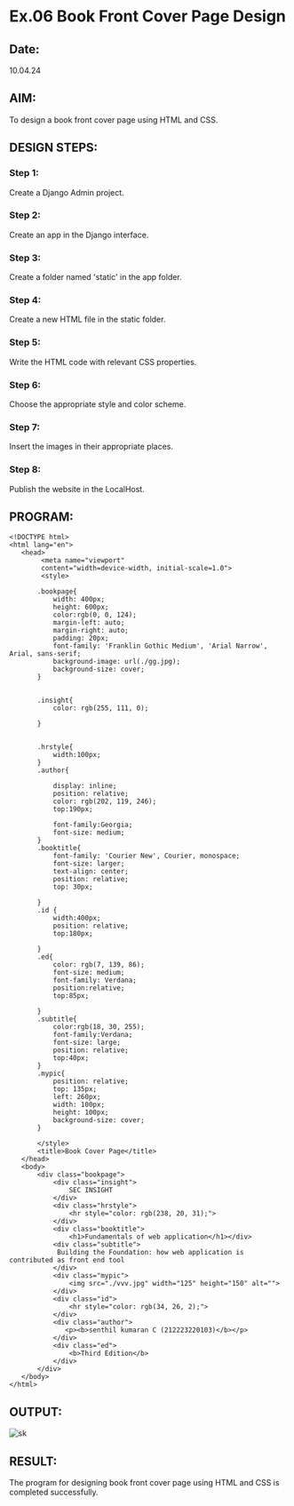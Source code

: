 # Ex.06 Book Front Cover Page Design
## Date:
10.04.24
## AIM:
To design a book front cover page using HTML and CSS.

## DESIGN STEPS:

### Step 1:
Create a Django Admin project.

### Step 2:
Create an app in the Django interface.

### Step 3:
Create a folder named 'static' in the app folder.

### Step 4:
Create a new HTML file in the static folder.

### Step 5:
Write the HTML code with relevant CSS properties.

### Step 6:
Choose the appropriate style and color scheme.

### Step 7:
Insert the images in their appropriate places.

### Step 8:
Publish the website in the LocalHost.

## PROGRAM:
```
<!DOCTYPE html>
<html lang="en">
   <head>
        <meta name="viewport" 
        content="width=device-width, initial-scale=1.0">
        <style>

       .bookpage{
           width: 400px;
           height: 600px;
           color:rgb(0, 0, 124);
           margin-left: auto;
           margin-right: auto;
           padding: 20px;
           font-family: 'Franklin Gothic Medium', 'Arial Narrow', Arial, sans-serif;
           background-image: url(./gg.jpg);
           background-size: cover;
       }
           

       .insight{
           color: rgb(255, 111, 0);

       }

       
       .hrstyle{
           width:100px;
       }
       .author{
       
           display: inline;
           position: relative;
           color: rgb(202, 119, 246);
           top:190px;
           
           font-family:Georgia;
           font-size: medium;
       }
       .booktitle{
           font-family: 'Courier New', Courier, monospace;
           font-size: larger;
           text-align: center;
           position: relative;
           top: 30px;
       
       }
       .id {
           width:400px;
           position: relative;
           top:180px;
           
       }
       .ed{
           color: rgb(7, 139, 86);
           font-size: medium;
           font-family: Verdana;
           position:relative;
           top:85px;

       }
       .subtitle{
           color:rgb(18, 30, 255);
           font-family:Verdana;
           font-size: large;
           position: relative;
           top:40px;
       }
       .mypic{
           position: relative;
           top: 135px;
           left: 260px;
           width: 100px;
           height: 100px;
           background-size: cover;
       }
       
       </style>
       <title>Book Cover Page</title>
   </head>
   <body>
       <div class="bookpage">
           <div class="insight">
               SEC INSIGHT
           </div>
           <div class="hrstyle">
               <hr style="color: rgb(238, 20, 31);">
           </div>
           <div class="booktitle">
               <h1>Fundamentals of web application</h1></div>
           <div class="subtitle">
            Building the Foundation: how web application is contributed as front end tool
           </div>
           <div class="mypic">
               <img src="./vvv.jpg" width="125" height="150" alt="">
           </div>
           <div class="id">
               <hr style="color: rgb(34, 26, 2);">
           </div>
           <div class="author">
              <p><b>senthil kumaran C (212223220103)</b></p>
           </div>
           <div class="ed">
               <b>Third Edition</b>
           </div>
       </div>
   </body>
</html>
```

## OUTPUT:
![sk](https://github.com/senthil77k/cover/assets/148571479/352223ff-42cd-48b9-90c3-1a40c2f5fc7f)


## RESULT:
The program for designing book front cover page using HTML and CSS is completed successfully.
